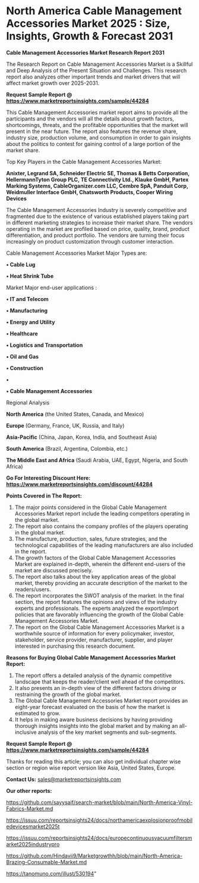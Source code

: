 # North America Cable Management Accessories Market 2025 : Size, Insights, Growth & Forecast 2031

<strong>Cable Management Accessories Market Research Report 2031</strong>

The Research Report on Cable Management Accessories Market is a Skillful and Deep Analysis of the Present Situation and Challenges. This research report also analyzes other important trends and market drivers that will affect market growth over 2025-2031.

<strong>Request Sample Report @ <a href=https://www.marketreportsinsights.com/sample/44284>https://www.marketreportsinsights.com/sample/44284</a></strong>

This Cable Management Accessories market report aims to provide all the participants and the vendors will all the details about growth factors, shortcomings, threats, and the profitable opportunities that the market will present in the near future. The report also features the revenue share, industry size, production volume, and consumption in order to gain insights about the politics to contest for gaining control of a large portion of the market share.

Top Key Players in the Cable Management Accessories Market:

<strong>Anixter, Legrand SA, Schneider Electric SE, Thomas & Betts Corporation, HellermannTyton Group PLC, TE Connectivity Ltd., Klauke GmbH, Partex Marking Systems, CableOrganizer.com LLC, Cembre SpA, Panduit Corp, Weidmuller Interface GmbH, Chatsworth Products, Cooper Wiring Devices</strong>

The Cable Management Accessories Industry is severely competitive and fragmented due to the existence of various established players taking part in different marketing strategies to increase their market share. The vendors operating in the market are profiled based on price, quality, brand, product differentiation, and product portfolio. The vendors are turning their focus increasingly on product customization through customer interaction.

Cable Management Accessories Market Major Types are:

<strong>•  Cable Lug

•  Heat Shrink Tube</strong>

Market Major end-user applications :

<strong>•  IT and Telecom

•  Manufacturing

•  Energy and Utility

•  Healthcare

•  Logistics and Transportation

•  Oil and Gas

•  Construction

•  

•  Cable Management Accessories</strong>

Regional Analysis

</u><strong><b>North America</b></strong> (the United States, Canada, and Mexico)

<strong><b>Europe </b></strong>(Germany, France, UK, Russia, and Italy)

<strong><b>Asia-Pacific</b></strong> (China, Japan, Korea, India, and Southeast Asia)

<strong><b>South America</b></strong> (Brazil, Argentina, Colombia, etc.)

<strong><b>The Middle East and Africa</b></strong> (Saudi Arabia, UAE, Egypt, Nigeria, and South Africa)

<strong>Go For Interesting Discount Here: <a href=https://www.marketreportsinsights.com/discount/44284>https://www.marketreportsinsights.com/discount/44284</a></strong>

<strong>Points Covered in The Report:</strong>
<ol>
  <li>The major points considered in the Global Cable Management Accessories Market report include the leading competitors operating in the global market.</li>
  <li>The report also contains the company profiles of the players operating in the global market.</li>
  <li>The manufacture, production, sales, future strategies, and the technological capabilities of the leading manufacturers are also included in the report.</li>
  <li>The growth factors of the Global Cable Management Accessories Market are explained in-depth, wherein the different end-users of the market are discussed precisely.</li>
  <li>The report also talks about the key application areas of the global market, thereby providing an accurate description of the market to the readers/users.</li>
  <li>The report incorporates the SWOT analysis of the market. In the final section, the report features the opinions and views of the industry experts and professionals. The experts analyzed the export/import policies that are favorably influencing the growth of the Global Cable Management Accessories Market.</li>
  <li>The report on the Global Cable Management Accessories Market is a worthwhile source of information for every policymaker, investor, stakeholder, service provider, manufacturer, supplier, and player interested in purchasing this research document.</li>
</ol>
<strong>Reasons for Buying Global Cable Management Accessories Market Report:</strong>

<ol>
  <li>The report offers a detailed analysis of the dynamic competitive landscape that keeps the reader/client well ahead of the competitors.</li>
  <li>It also presents an in-depth view of the different factors driving or restraining the growth of the global market.</li>
  <li>The Global Cable Management Accessories Market report provides an eight-year forecast evaluated on the basis of how the market is estimated to grow.</li>
  <li>It helps in making aware business decisions by having providing thorough insights insights into the global market and by making an all-inclusive analysis of the key market segments and sub-segments.</li>
</ol>
<strong>Request Sample Report @ <a href=https://www.marketreportsinsights.com/sample/44284>https://www.marketreportsinsights.com/sample/44284</a></strong>


Thanks for reading this article; you can also get individual chapter wise section or region wise report version like Asia, United States, Europe.

<strong>Contact Us:</strong>
sales@marketreportsinsights.com

<strong>Our other reports:</strong>

<a href=https://github.com/sayysaif/search-market/blob/main/North-America-Vinyl-Fabrics-Market.md>https://github.com/sayysaif/search-market/blob/main/North-America-Vinyl-Fabrics-Market.md</a>

<a href=https://issuu.com/reportsinsights24/docs/northamericaexplosionproofmobiledevicesmarket2025t>https://issuu.com/reportsinsights24/docs/northamericaexplosionproofmobiledevicesmarket2025t</a>

<a href=https://issuu.com/reportsinsights24/docs/europecontinuousvacuumfiltersmarket2025industrypro>https://issuu.com/reportsinsights24/docs/europecontinuousvacuumfiltersmarket2025industrypro</a>

<a href=https://github.com/Hindavii9/Marketgrowthh/blob/main/North-America-Brazing-Consumable-Market.md>https://github.com/Hindavii9/Marketgrowthh/blob/main/North-America-Brazing-Consumable-Market.md</a>

<a href=https://tanomuno.com/illust/530194>https://tanomuno.com/illust/530194</a>"
